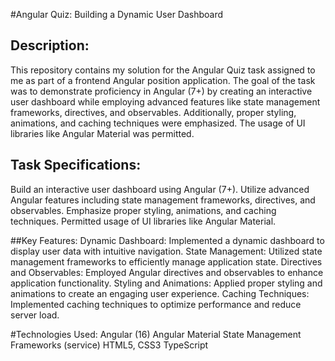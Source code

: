 #Angular Quiz: Building a Dynamic User Dashboard

## Description:
This repository contains my solution for the Angular Quiz task assigned to me as part of a frontend Angular position application. The goal of the task was to demonstrate proficiency in Angular (7+) by creating an interactive user dashboard while employing advanced features like state management frameworks, directives, and observables. Additionally, proper styling, animations, and caching techniques were emphasized. The usage of UI libraries like Angular Material was permitted.

## Task Specifications:
Build an interactive user dashboard using Angular (7+).
Utilize advanced Angular features including state management frameworks, directives, and observables.
Emphasize proper styling, animations, and caching techniques.
Permitted usage of UI libraries like Angular Material.

##Key Features:
Dynamic Dashboard: Implemented a dynamic dashboard to display user data with intuitive navigation.
State Management: Utilized state management frameworks to efficiently manage application state.
Directives and Observables: Employed Angular directives and observables to enhance application functionality.
Styling and Animations: Applied proper styling and animations to create an engaging user experience.
Caching Techniques: Implemented caching techniques to optimize performance and reduce server load.

#Technologies Used:
Angular (16)
Angular Material
State Management Frameworks (service)
HTML5, CSS3
TypeScript
